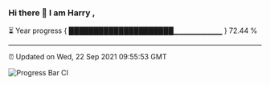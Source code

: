 ### Hi there 👋 I am Harry , 

⏳ Year progress { █████████████████████▁▁▁▁▁▁▁▁▁ } 72.44 %

---

⏰ Updated on Wed, 22 Sep 2021 09:55:53 GMT

![Progress Bar CI](https://github.com/duykhang68/duykhang68/workflows/Progress%20Bar%20CI/badge.svg)
